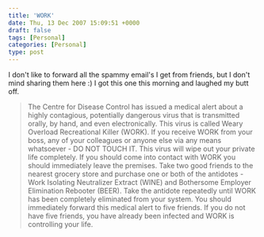 ```yaml
---
title: 'WORK'
date: Thu, 13 Dec 2007 15:09:51 +0000
draft: false
tags: [Personal]
categories: [Personal]
type: post
---
```


I don't like to forward all the spammy email's I get from friends, but I don't mind sharing them here :) I got this one this morning and laughed my butt off.

> The Centre for Disease Control has issued a medical alert about a highly contagious, potentially dangerous virus that is transmitted orally, by hand, and even electronically. This virus is called Weary Overload Recreational Killer (WORK). If you receive WORK from your boss, any of your colleagues or anyone else via any means whatsoever - DO NOT TOUCH IT. This virus will wipe out your private life completely. If you should come into contact with WORK you should immediately leave the premises. Take two good friends to the nearest grocery store and purchase one or both of the antidotes - Work Isolating Neutralizer Extract (WINE) and Bothersome Employer Elimination Rebooter (BEER). Take the antidote repeatedly until WORK has been completely eliminated from your system. You should immediately forward this medical alert to five friends. If you do not have five friends, you have already been infected and WORK is controlling your life.